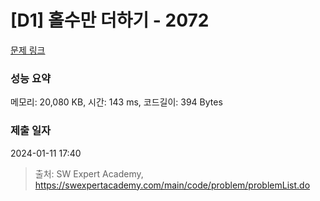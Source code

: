 # [D1] 홀수만 더하기 - 2072 

[문제 링크](https://swexpertacademy.com/main/code/problem/problemDetail.do?contestProbId=AV5QSEhaA5sDFAUq) 

### 성능 요약

메모리: 20,080 KB, 시간: 143 ms, 코드길이: 394 Bytes

### 제출 일자

2024-01-11 17:40



> 출처: SW Expert Academy, https://swexpertacademy.com/main/code/problem/problemList.do